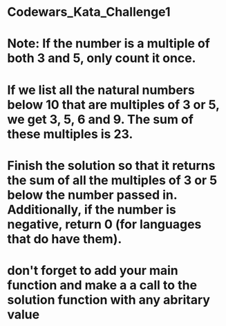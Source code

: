 # Codewars_Kata_Challenge1
# Note: If the number is a multiple of both 3 and 5, only count it once.
# If we list all the natural numbers below 10 that are multiples of 3 or 5, we get 3, 5, 6 and 9. The sum of these multiples is 23.

# Finish the solution so that it returns the sum of all the multiples of 3 or 5 below the number passed in. Additionally, if the number is negative, return 0 (for languages that do have them).

# don't forget to add your main function and make a a call to the solution function with any abritary value